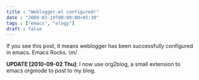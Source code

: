 ```yaml
---
title : "Weblogger.el configured!"
date : "2009-03-19T00:00:00+05:30"
tags : ["emacs", "ology"]
draft : false
---
```


If you see this post, it means weblogger has been successfully
configured in emacs.  Emacs Rocks. \m/

**UPDATE <span class="timestamp-wrapper"><span class="timestamp">[2010-09-02 Thu]</span></span>**: I now use org2blog, a small extension to
 emacs orgmode to post to my blog.

